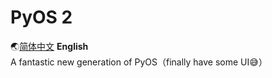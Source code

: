 # PyOS 2
:earth_asia:[简体中文](https://github.com/XxdMkbMark/PyOS-2) **English**\
A fantastic new generation of PyOS（finally have some UI:sweat_smile:）
